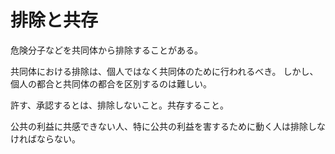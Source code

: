 # 排除と共存

危険分子などを共同体から排除することがある。

共同体における排除は、個人ではなく共同体のために行われるべき。
しかし、個人の都合と共同体の都合を区別するのは難しい。

許す、承認するとは、排除しないこと。共存すること。

公共の利益に共感できない人、特に公共の利益を害するために動く人は排除しなければならない。
